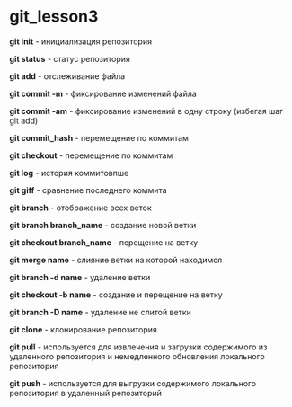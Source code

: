 # git_lesson3

**git init** - инициализация репозитория

**git status** - статус репозитория

**git add** - отслеживание файла

**git commit -m** - фиксирование изменений файла

**git commit -am** - фиксирование изменений в одну строку (избегая шаг git add)
 
**git commit_hash** - перемещение по коммитам

**git checkout** - перемещение по коммитам

**git log** - история коммитовпше

**git giff** - сравнение последнего коммита

**git branch** - отображение всех веток

**git branch branch_name** - создание новой ветки

**git checkout branch_name** - перещение на ветку

**git merge name** - слияние ветки на которой находимся

**git branch -d name** - удаление ветки

**git checkout -b name** - создание и перещение на ветку

**git branch -D name** - удаление не слитой ветки 

**git clone** - клонирование репозитория

**git pull** - используется для извлечения и загрузки содержимого из удаленного репозитория и немедленного обновления локального репозитория

**git push** - используется для выгрузки содержимого локального репозитория в удаленный репозиторий